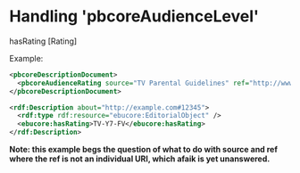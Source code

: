 # Handling 'pbcoreAudienceLevel'

hasRating [Rating]

Example:

```xml
<pbcoreDescriptionDocument>
  <pbcoreAudienceRating source="TV Parental Guidelines" ref="http://www.tvguidelines.org/ratings.htm">TV-Y7-FV</pbcoreAudienceRating>
</pbcoreDescriptionDocument>
```


```xml
<rdf:Description about="http://example.com#12345">
  <rdf:type rdf:resource="ebucore:EditorialObject" />
  <ebucore:hasRating>TV-Y7-FV</ebucore:hasRating>
</rdf:Description>
```

**Note: this example begs the question of what to do with source and ref where the ref is not an individual URI, which afaik is yet unanswered.**
